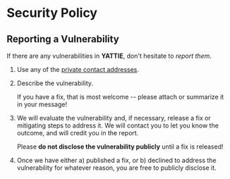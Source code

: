 # Security Policy

## Reporting a Vulnerability

If there are any vulnerabilities in **YATTIE**, don't hesitate to _report them_.

1. Use any of the [private contact addresses](https://github.com/dacoaster/yattie#support).
2. Describe the vulnerability.

   If you have a fix, that is most welcome -- please attach or summarize it in your message!

3. We will evaluate the vulnerability and, if necessary, release a fix or mitigating steps to address it. We will contact you to let you know the outcome, and will credit you in the report.

   Please **do not disclose the vulnerability publicly** until a fix is released!

4. Once we have either a) published a fix, or b) declined to address the vulnerability for whatever reason, you are free to publicly disclose it.
